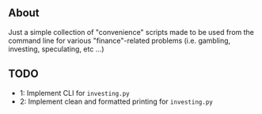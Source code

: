 ## About
Just a simple collection of "convenience" scripts made to be used from the command line for various "finance"-related problems (i.e. gambling, investing, speculating, etc ...)

## TODO
* 1: Implement CLI for `investing.py`
* 2: Implement clean and formatted printing for `investing.py`
